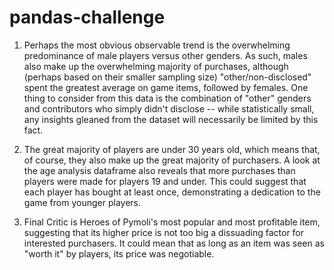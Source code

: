 # pandas-challenge
1. Perhaps the most obvious observable trend is the overwhelming predominance of male 
players versus other genders. As such, males also make up the overwhelming majority
of purchases, although (perhaps based on their smaller sampling size) "other/non-disclosed"
spent the greatest average on game items, followed by females. One thing to consider
from this data is the combination of "other" genders and contributors who simply didn't
disclose -- while statistically small, any insights gleaned from the dataset will necessarily
be limited by this fact.

2. The great majority of players are under 30 years old, which means that, of course,
they also make up the great majority of purchasers. A look at the age analysis dataframe
also reveals that more purchases than players were made for players 19 and under. This
could suggest that each player has bought at least once, demonstrating a dedication
to the game from younger players.

3. Final Critic is Heroes of Pymoli's most popular and most profitable item, suggesting
that its higher price is not too big a dissuading factor for interested purchasers.
It could mean that as long as an item was seen as "worth it" by players, its price
was negotiable.